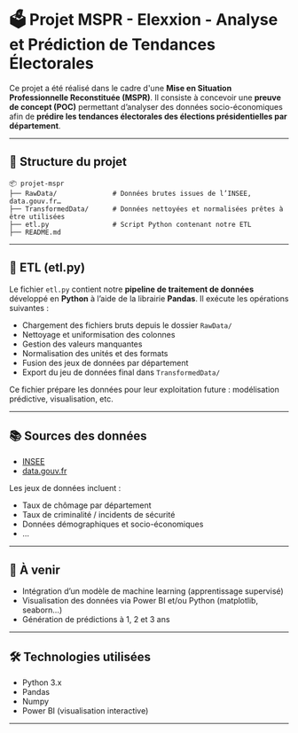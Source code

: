 # 🗳️ Projet MSPR - Elexxion - Analyse et Prédiction de Tendances Électorales

Ce projet a été réalisé dans le cadre d'une **Mise en Situation Professionnelle Reconstituée (MSPR)**. Il consiste à concevoir une **preuve de concept (POC)** permettant d’analyser des données socio-économiques afin de **prédire les tendances électorales des élections présidentielles par département**.

---

## 📁 Structure du projet

```
📦 projet-mspr
├── RawData/              # Données brutes issues de l’INSEE, data.gouv.fr…
├── TransformedData/      # Données nettoyées et normalisées prêtes à être utilisées
├── etl.py                # Script Python contenant notre ETL
├── README.md            
```

---

## 🔄 ETL (etl.py)

Le fichier `etl.py` contient notre **pipeline de traitement de données** développé en **Python** à l’aide de la librairie **Pandas**. Il exécute les opérations suivantes :

- Chargement des fichiers bruts depuis le dossier `RawData/`
- Nettoyage et uniformisation des colonnes
- Gestion des valeurs manquantes
- Normalisation des unités et des formats
- Fusion des jeux de données par département
- Export du jeu de données final dans `TransformedData/`

Ce fichier prépare les données pour leur exploitation future : modélisation prédictive, visualisation, etc.

---

## 📚 Sources des données

- [INSEE](https://www.insee.fr)
- [data.gouv.fr](https://www.data.gouv.fr)

Les jeux de données incluent :
- Taux de chômage par département
- Taux de criminalité / incidents de sécurité
- Données démographiques et socio-économiques
- ...

---

## 📌 À venir

- Intégration d’un modèle de machine learning (apprentissage supervisé)
- Visualisation des données via Power BI et/ou Python (matplotlib, seaborn…)
- Génération de prédictions à 1, 2 et 3 ans

---

## 🛠️ Technologies utilisées

- Python 3.x
- Pandas
- Numpy
- Power BI (visualisation interactive)

---


